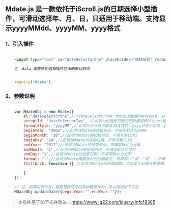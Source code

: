 ## Mdate.js 是一款依托于iScroll.js的日期选择小型插件，可滑动选择年、月、日，只适用于移动端。支持显示yyyyMMdd、yyyyMM、yyyy格式


### 1、引入插件
```html

    <input type="text" id="dateSelectorOne" placeholder="选择日期" readonly data-year="" data-month="" data-day="">

    注：data-设置日期选择插件显示的默认时间

```
```js

    require("Mdate");

```

### 2、参数说明
```js 

    var MdateObj = new Mdate({ 
        el:"dateSelectorOne",//"dateSelectorOne"为你点击触发Mdate的id，必填项 建议是input输入框的id,当然其他元素也可以
        acceptId: "dateSelectorTwo", //此项为你选择日期后把数据回填的input输入框id 选填,不填时，可利用fCallback回调自行处理逻辑
        formatStyle: "yyyyMM",//此项为年月日页面显示UI样式，yyyy只显示年度，yyyyMM只显示年月，其他情况都是显示年月日
        beginYear: "2002",//此项为Mdate的初始年份，不填写默认为2000
        beginMonth: "10",//此项为Mdate的初始月份，不填写默认为1
        beginDay: "24",//此项为Mdate的初始日期，不填写默认为1
        endYear: "2017",//此项为Mdate的结束年份，不填写默认为当年
        endMonth: "1",//此项为Mdate的结束月份，不填写默认为当月
        endDay: "1",//此项为Mdate的结束日期，不填写默认为当天
        format: "-",//此项为Mdate需要显示的分隔格式，可填写"/"或"-"或".",不填写默认为"/"
        fCallback: function(){ //此项为Mdate的回调函数，可自定义处理业务逻辑

        }
    });

    // 注：如果实例化后，需要更新插件的起始截至年份，可以调用如下方法
    MdateObj.updateDate({beginYear:"",endYear:""});

```

> 本插件基于如下插件改进：https://www.jq22.com/jquery-info18385
